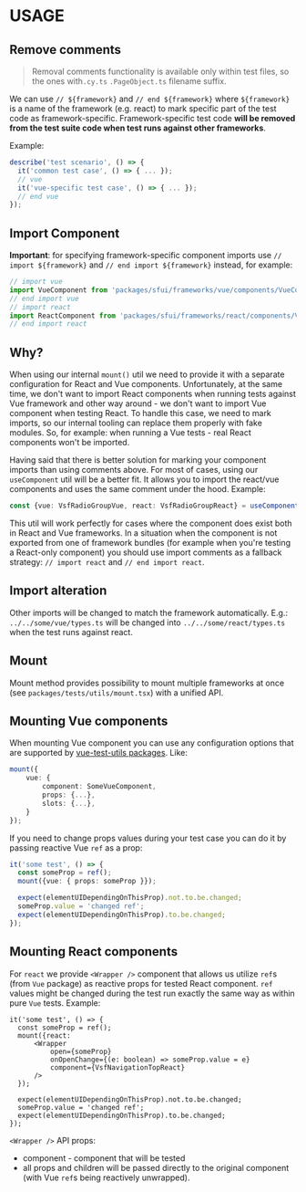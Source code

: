 # USAGE

## Remove comments

> Removal comments functionality is available only within test files, so the ones with`.cy.ts` `.PageObject.ts` filename suffix.

We can use `// ${framework}` and `// end ${framework}` where `${framework}` is a name of the framework (e.g. react) to mark specific part of the test code as framework-specific. Framework-specific test code **will be removed from the test suite code when test runs against other frameworks**.

Example:
```ts
describe('test scenario', () => {
  it('common test case', () => { ... });
  // vue
  it('vue-specific test case', () => { ... });
  // end vue
});
```

## Import Component

**Important**: for specifying framework-specific component imports use `// import ${framework}` and `// end import ${framework}` instead, for example:
```ts
// import vue
import VueComponent from 'packages/sfui/frameworks/vue/components/VueComponent/VueComponent.vue';
// end import vue
// import react
import ReactComponent from 'packages/sfui/frameworks/react/components/VueComponent/VueComponent';
// end import react
```

## Why?

When using our internal `mount()` util we need to provide it with a separate configuration for React and Vue components. Unfortunately, at the same time, we don't want to import React components when running tests against Vue framework and other way around - we don't want to import Vue component when testing React.
To handle this case, we need to mark imports, so our internal tooling can replace them properly with fake modules. So, for example: when running a Vue tests - real React components won't be imported.

Having said that there is better solution for marking your component imports than using comments above. For most of cases, using our `useComponent` util will be a better fit. It allows you to import the react/vue components and uses the same comment under the hood. Example:

```ts
const {vue: VsfRadioGroupVue, react: VsfRadioGroupReact} = useComponent('VsfRadioGroup');
```

This util will work perfectly for cases where the component does exist both in React and Vue frameworks. In a situation when the component is not exported from one of framework bundles (for example when you're testing a React-only component) you should use import comments as a fallback strategy:  `// import react` and `// end import react`.

## Import alteration

Other imports will be changed to match the framework automatically. E.g.: `../../some/vue/types.ts` will be changed into `../../some/react/types.ts` when the test runs against react.

## Mount

Mount method provides possibility to mount multiple frameworks at once (see `packages/tests/utils/mount.tsx`) with a unified API.

## Mounting Vue components

When mounting Vue component you can use any configuration options that are supported by [vue-test-utils packages](https://test-utils.vuejs.org/api/#mount). Like:
```ts
mount({
    vue: {
        component: SomeVueComponent,
        props: {...},
        slots: {...},
    }
});
```
If you need to change props values during your test case you can do it by passing reactive Vue `ref` as a prop:
```ts
it('some test', () => {
  const someProp = ref();
  mount({vue: { props: someProp }});

  expect(elementUIDependingOnThisProp).not.to.be.changed;
  someProp.value = 'changed ref';
  expect(elementUIDependingOnThisProp).to.be.changed;
});
```

## Mounting React components

For `react` we provide `<Wrapper />` component that allows us utilize `ref`s (from `Vue` package) as reactive props for tested React component. `ref` values might be changed during the test run exactly the same way as within pure `Vue` tests. Example:

```tsx
it('some test', () => {
  const someProp = ref();
  mount({react:
      <Wrapper
          open={someProp}
          onOpenChange={(e: boolean) => someProp.value = e}
          component={VsfNavigationTopReact}
      />
  });

  expect(elementUIDependingOnThisProp).not.to.be.changed;
  someProp.value = 'changed ref';
  expect(elementUIDependingOnThisProp).to.be.changed;
});
```

`<Wrapper />` API props:

* component - component that will be tested
* all props and children will be passed directly to the original component (with Vue `ref`s being reactively unwrapped).
